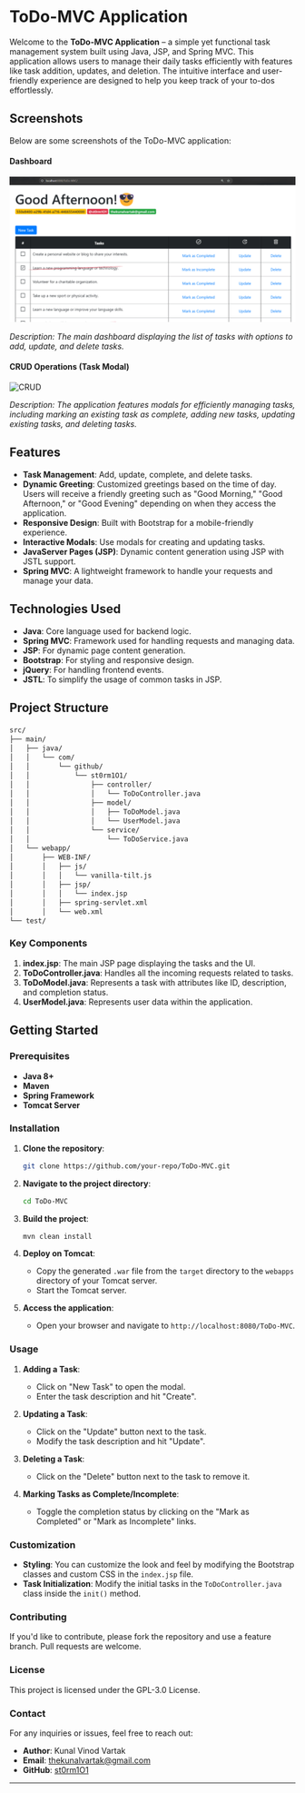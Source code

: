 # ToDo-MVC Application

Welcome to the **ToDo-MVC Application** – a simple yet functional task management system built using Java, JSP, and Spring MVC. This application allows users to manage their daily tasks efficiently with features like task addition, updates, and deletion. The intuitive interface and user-friendly experience are designed to help you keep track of your to-dos effortlessly.

## Screenshots

Below are some screenshots of the ToDo-MVC application:

#### Dashboard

![Dashboard](preview/screenshot-dashboard.png)

*Description: The main dashboard displaying the list of tasks with options to add, update, and delete tasks.*

#### CRUD Operations (Task Modal)

![CRUD](preview/screenshot-crud.gif)

*Description: The application features modals for efficiently managing tasks, including marking an existing task as complete, adding new tasks, updating existing tasks, and deleting tasks.*

## Features

- **Task Management**: Add, update, complete, and delete tasks.
- **Dynamic Greeting**: Customized greetings based on the time of day. Users will receive a friendly greeting such as "Good Morning," "Good Afternoon," or "Good Evening" depending on when they access the application.
- **Responsive Design**: Built with Bootstrap for a mobile-friendly experience.
- **Interactive Modals**: Use modals for creating and updating tasks.
- **JavaServer Pages (JSP)**: Dynamic content generation using JSP with JSTL support.
- **Spring MVC**: A lightweight framework to handle your requests and manage your data.

## Technologies Used

- **Java**: Core language used for backend logic.
- **Spring MVC**: Framework used for handling requests and managing data.
- **JSP**: For dynamic page content generation.
- **Bootstrap**: For styling and responsive design.
- **jQuery**: For handling frontend events.
- **JSTL**: To simplify the usage of common tasks in JSP.

## Project Structure

```
src/
├── main/
│   ├── java/
│   │   └── com/
│   │       └── github/
│   │           └── st0rm1O1/
│   │               ├── controller/
│   │               │   └── ToDoController.java
│   │               ├── model/
│   │               │   ├── ToDoModel.java
│   │               │   └── UserModel.java
│   │               └── service/
│   │                   └── ToDoService.java
│   └── webapp/
│       ├── WEB-INF/
│       │   ├── js/
│       │   │   └── vanilla-tilt.js
│       │   ├── jsp/
│       │   │   └── index.jsp
│       │   ├── spring-servlet.xml
│       │   └── web.xml
└── test/
```

### Key Components

1. **index.jsp**: The main JSP page displaying the tasks and the UI.
2. **ToDoController.java**: Handles all the incoming requests related to tasks.
3. **ToDoModel.java**: Represents a task with attributes like ID, description, and completion status.
4. **UserModel.java**: Represents user data within the application.

## Getting Started

### Prerequisites

- **Java 8+**
- **Maven**
- **Spring Framework**
- **Tomcat Server**

### Installation

1. **Clone the repository**:
   ```bash
   git clone https://github.com/your-repo/ToDo-MVC.git
   ```

2. **Navigate to the project directory**:
   ```bash
   cd ToDo-MVC
   ```

3. **Build the project**:
   ```bash
   mvn clean install
   ```

4. **Deploy on Tomcat**:
    - Copy the generated `.war` file from the `target` directory to the `webapps` directory of your Tomcat server.
    - Start the Tomcat server.

5. **Access the application**:
    - Open your browser and navigate to `http://localhost:8080/ToDo-MVC`.

### Usage

1. **Adding a Task**:
    - Click on "New Task" to open the modal.
    - Enter the task description and hit "Create".

2. **Updating a Task**:
    - Click on the "Update" button next to the task.
    - Modify the task description and hit "Update".

3. **Deleting a Task**:
    - Click on the "Delete" button next to the task to remove it.

4. **Marking Tasks as Complete/Incomplete**:
    - Toggle the completion status by clicking on the "Mark as Completed" or "Mark as Incomplete" links.

### Customization

- **Styling**: You can customize the look and feel by modifying the Bootstrap classes and custom CSS in the `index.jsp` file.
- **Task Initialization**: Modify the initial tasks in the `ToDoController.java` class inside the `init()` method.

### Contributing

If you'd like to contribute, please fork the repository and use a feature branch. Pull requests are welcome.

### License

This project is licensed under the GPL-3.0 License.

### Contact

For any inquiries or issues, feel free to reach out:

- **Author**: Kunal Vinod Vartak
- **Email**: thekunalvartak@gmail.com
- **GitHub**: [st0rm1O1](https://github.com/st0rm1O1)

---
